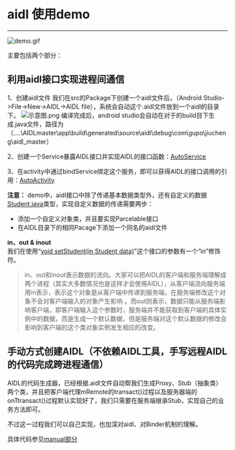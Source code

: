 # aidl 使用demo



---
![demo.gif](https://upload-images.jianshu.io/upload_images/3748728-8a8ea72bb828b038.gif?imageMogr2/auto-orient/strip)


主要包括两个部分：


## 利用aidl接口实现进程间通信
1、创建aidl文件
    我们在src的Package下创建一个aidl文件后，（Android Studio->File->New->AIDL->AIDL file），系统会自动这个.aidl文件放到一个aidl的目录下。
    ![示意图.png](https://upload-images.jianshu.io/upload_images/3748728-d86a6ef50b2d0b10.png?imageMogr2/auto-orient/strip%7CimageView2/2/w/1240)
    编译完成后，android studio会自动在对于的build目下生成.java文件，路径为（....\AIDLmaster\app\build\generated\source\aidl\debug\com\gupo\jiucheng\aidl_master）

2、创建一个Service暴露AIDL接口并实现AIDL的接口函数：[AutoService][1]


3、在activity中通过bindService绑定这个服务，即可以获得AIDL的接口调用的引用：[AutoActivity][2]


**注意：** demo中，aidl接口中除了传递基本数据类型外，还有自定义的数据[Student.java][3]类型，实现自定义数据的传递需要两步：

 - 添加一个自定义对象类，并且要实现Parcelable接口
 - 在AIDL目录下的相同Pacage下添加一个同名的aidl文件

    
**in、out & inout**  
我们在使用“[void setStudent(in Student data)][4]”这个接口的参数有一个“in”修饰符。

<blockquote>in、out和inout表示数据的流向。大家可以把AIDL的客户端和服务端理解成两个进程（其实大多数情况也是这样才会使用AIDL），从客户端流向服务端用in表示，表示这个对象是从客户端中传递到服务端，在服务端修改这个对象不会对客户端输入的对象产生影响
。而out则表示，数据只能从服务端影响客户端，即客户端输入这个参数时，服务端并不能获取到客户端的具体实例中的数据，而是生成一个默认数据，但是服务端对这个默认数据的修改会影响到客户端的这个类对象实例发生相应的改变。
</blockquote>


  
## 手动方式创建AIDL（不依赖AIDL工具，手写远程AIDL的代码完成跨进程通信）

AIDL的代码生成器，已经根据.aidl文件自动帮我们生成Proxy、Stub（抽象类）两个类，并且把客户端代理mRemote的transact()过程以及服务器端的onTtransact()过程默认实现好了，我们只需要在服务端继承Stub，实现自己的业务方法即可。  

不过这一过程我们可以自己实现，也加深对aidl、对Binder机制的理解。

具体代码参见[manual部分][5]
 


  [1]: https://github.com/yjiucheng/AIDL-master/blob/master/app/src/main/java/com/gupo/jiucheng/aidl_master/auto/AutoService.java
  [2]: https://github.com/yjiucheng/AIDL-master/blob/master/app/src/main/java/com/gupo/jiucheng/aidl_master/auto/AutoActivity.java
  [3]: https://github.com/yjiucheng/AIDL-master/blob/master/app/src/main/java/com/gupo/jiucheng/aidl_master/auto/bean/Student.java
  [4]: https://github.com/yjiucheng/AIDL-master/blob/master/app/src/main/aidl/com/gupo/jiucheng/aidl_master/auto/IAutoAidl.aidl
  [5]: https://github.com/yjiucheng/AIDL-master/tree/master/app/src/main/java/com/gupo/jiucheng/aidl_master/manual
